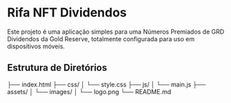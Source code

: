 # Rifa NFT Dividendos

Este projeto é uma aplicação simples para uma Números Premiados  de GRD Dividendos da Gold Reserve, totalmente configurada para uso em dispositivos móveis.

## Estrutura de Diretórios

├── index.html ├── css/ │ └── style.css ├── js/ │ └── main.js ├── assets/ │ └── images/ │ └── logo.png └── README.md




